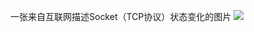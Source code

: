 一张来自互联网描述Socket（TCP协议）状态变化的图片
![](https://camo.githubusercontent.com/9fa277572eb26f706f221812d4fb67f03b9e654a4a2b94ea8abcfb1ae95bef8b/687474703a2f2f75706c6f61642e77696b696d656469612e6f72672f77696b6970656469612f636f6d6d6f6e732f612f61322f5463705f73746174655f6469616772616d5f66697865642e737667)
